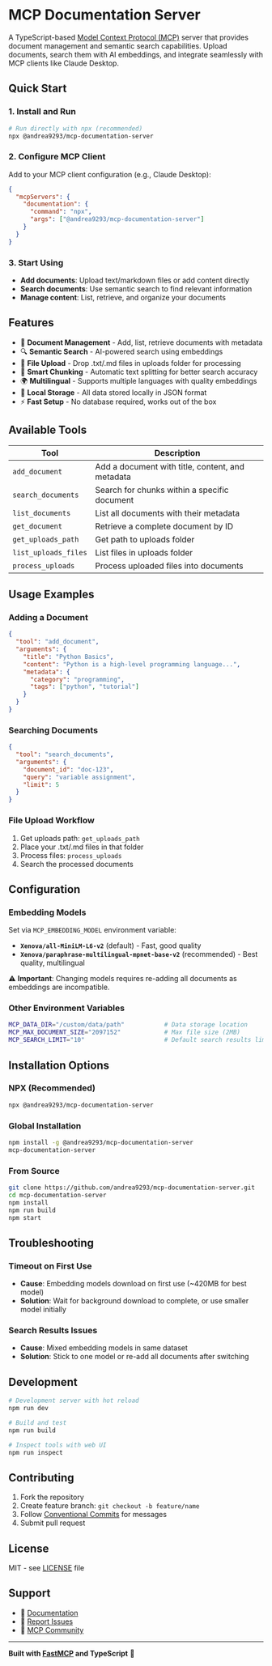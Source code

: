 # MCP Documentation Server

A TypeScript-based [Model Context Protocol (MCP)](https://modelcontextprotocol.io/) server that provides document management and semantic search capabilities. Upload documents, search them with AI embeddings, and integrate seamlessly with MCP clients like Claude Desktop.

## Quick Start

### 1. Install and Run

```bash
# Run directly with npx (recommended)
npx @andrea9293/mcp-documentation-server
```

### 2. Configure MCP Client

Add to your MCP client configuration (e.g., Claude Desktop):

```json
{
  "mcpServers": {
    "documentation": {
      "command": "npx",
      "args": ["@andrea9293/mcp-documentation-server"]
    }
  }
}
```

### 3. Start Using

- **Add documents**: Upload text/markdown files or add content directly
- **Search documents**: Use semantic search to find relevant information
- **Manage content**: List, retrieve, and organize your documents

## Features

- 📄 **Document Management** - Add, list, retrieve documents with metadata
- 🔍 **Semantic Search** - AI-powered search using embeddings
- 📁 **File Upload** - Drop .txt/.md files in uploads folder for processing
- 🧩 **Smart Chunking** - Automatic text splitting for better search accuracy
- 🌍 **Multilingual** - Supports multiple languages with quality embeddings
- 💾 **Local Storage** - All data stored locally in JSON format
- ⚡ **Fast Setup** - No database required, works out of the box

## Available Tools

| Tool | Description |
|------|-------------|
| `add_document` | Add a document with title, content, and metadata |
| `search_documents` | Search for chunks within a specific document |
| `list_documents` | List all documents with their metadata |
| `get_document` | Retrieve a complete document by ID |
| `get_uploads_path` | Get path to uploads folder |
| `list_uploads_files` | List files in uploads folder |
| `process_uploads` | Process uploaded files into documents |

## Usage Examples

### Adding a Document

```json
{
  "tool": "add_document",
  "arguments": {
    "title": "Python Basics",
    "content": "Python is a high-level programming language...",
    "metadata": {
      "category": "programming",
      "tags": ["python", "tutorial"]
    }
  }
}
```

### Searching Documents

```json
{
  "tool": "search_documents",
  "arguments": {
    "document_id": "doc-123",
    "query": "variable assignment",
    "limit": 5
  }
}
```

### File Upload Workflow

1. Get uploads path: `get_uploads_path`
2. Place your .txt/.md files in that folder
3. Process files: `process_uploads`
4. Search the processed documents

## Configuration

### Embedding Models

Set via `MCP_EMBEDDING_MODEL` environment variable:

- **`Xenova/all-MiniLM-L6-v2`** (default) - Fast, good quality
- **`Xenova/paraphrase-multilingual-mpnet-base-v2`** (recommended) - Best quality, multilingual

⚠️ **Important**: Changing models requires re-adding all documents as embeddings are incompatible.

### Other Environment Variables

```bash
MCP_DATA_DIR="/custom/data/path"           # Data storage location
MCP_MAX_DOCUMENT_SIZE="2097152"            # Max file size (2MB)
MCP_SEARCH_LIMIT="10"                      # Default search results limit
```

## Installation Options

### NPX (Recommended)
```bash
npx @andrea9293/mcp-documentation-server
```

### Global Installation
```bash
npm install -g @andrea9293/mcp-documentation-server
mcp-documentation-server
```

### From Source
```bash
git clone https://github.com/andrea9293/mcp-documentation-server.git
cd mcp-documentation-server
npm install
npm run build
npm start
```

## Troubleshooting

### Timeout on First Use
- **Cause**: Embedding models download on first use (~420MB for best model)
- **Solution**: Wait for background download to complete, or use smaller model initially

### Search Results Issues
- **Cause**: Mixed embedding models in same dataset
- **Solution**: Stick to one model or re-add all documents after switching

## Development

```bash
# Development server with hot reload
npm run dev

# Build and test
npm run build

# Inspect tools with web UI
npm run inspect
```

## Contributing

1. Fork the repository
2. Create feature branch: `git checkout -b feature/name`
3. Follow [Conventional Commits](https://conventionalcommits.org/) for messages
4. Submit pull request

## License

MIT - see [LICENSE](LICENSE) file

## Support

- 📖 [Documentation](https://github.com/andrea9293/mcp-documentation-server)
- 🐛 [Report Issues](https://github.com/andrea9293/mcp-documentation-server/issues)
- 💬 [MCP Community](https://modelcontextprotocol.io/)

---

**Built with [FastMCP](https://github.com/punkpeye/fastmcp) and TypeScript** 🚀
